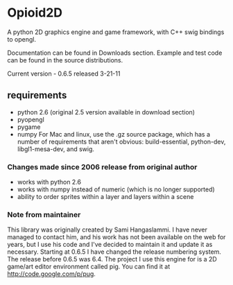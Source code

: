 # Opioid2D #
A python 2D graphics engine and game framework, with C++ swig bindings to opengl.

Documentation can be found in Downloads section. Example and test code can be found in the source distributions.

Current version - 0.6.5 released 3-21-11

## requirements ##
  * python 2.6 (original 2.5 version available in download section)
  * pyopengl
  * pygame
  * numpy
For Mac and linux, use the .gz source package, which has a number of requirements that aren't obvious: build-essential, python-dev, libgl1-mesa-dev, and swig.

### Changes made since 2006 release from original author ###
  * works with python 2.6
  * works with numpy instead of numeric (which is no longer supported)
  * ability to order sprites within a layer and layers within a scene

### Note from maintainer ###
This library was originally created by Sami Hangaslammi. I have never managed to contact him, and his work has not been available on the web for years, but I use his code and I've decided to maintain it and update it as necessary. Starting at 0.6.5 I have changed the release numbering system. The release before 0.6.5 was 6.4.
The project I use this engine for is a 2D game/art editor environment called pig. You can find it at http://code.google.com/p/pug.
